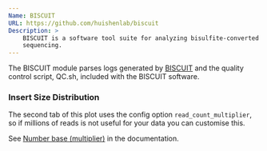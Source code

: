 ```yaml
---
Name: BISCUIT
URL: https://github.com/huishenlab/biscuit
Description: >
    BISCUIT is a software tool suite for analyzing bisulfite-converted DNA
    sequencing.
---
```


The BISCUIT module parses logs generated by
[BISCUIT](https://github.com/huishenlab/biscuit) and the quality control script,
QC.sh, included with the BISCUIT software.

### Insert Size Distribution

The second tab of this plot uses the config option `read_count_multiplier`,
so if millions of reads is not useful for your data you can customise this.

See [Number base (multiplier)](https://multiqc.info/docs/#number-base-multiplier)
in the documentation.
